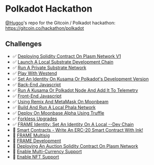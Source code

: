 # Polkadot Hackathon

[@Hugoo](https://github.com/Hugoo)'s repo for the Gitcoin / Polkadot hackathon: https://gitcoin.co/hackathon/polkadot

## Challenges

- ✅ [Deploying Solidity Contract On Plasm Network V1](./challenges/deploying-solidity-contract-on-plasm-network-v1/)
- ✅ [Launch A Local Substrate Development Chain](./challenges/local-substrate-dev-chain/)
- ✅ [Run A Private Substrate Network](./challenges/run-a-private-substrate-network/)
- ✅ [Play With Westend](./challenges/play-with-westend/)
- ✅ [Set An Identity On Kusama Or Polkadot's Development Version](./challenges/id-dev-version/)
- ✅ [Back-End Javascript](./challenges/backend-javascript/)
- ✅ [Run A Kusama Or Polkadot Node And Add It To Telemetry](./challenges/node-telemetry/)
- ✅ [Front-End Javascript](./challenges/front-end-javascript/)
- ✅ [Using Remix And MetaMask On Moonbeam](./challenges/remix-metamask-moonbeam/)
- ✅ [Build And Run A Local Phala Network](./challenges/local-phala-network/)
- ✅ [Deploy On Moonbase Alpha Using Truffle](./challenges/deploy-on-moonbase-alpha-using-truffle/)
- ✅ [Forkless Upgrades](./challenges/forkless-upgrades/)
- ✅ [FRAME Identity: Set An Identity On A Local --Dev Chain](./challenges/frame-identity-local/)
- 🚧 [Smart Contracts - Write An ERC-20 Smart Contract With Ink!](https://gitcoin.co/issue/Polkadot-Network/hello-world-by-polkadot/9/100023935)
- 🚧 [FRAME Multisig](https://gitcoin.co/issue/Polkadot-Network/hello-world-by-polkadot/8/100023934)
- 🚧 [FRAME Development](https://gitcoin.co/issue/Polkadot-Network/hello-world-by-polkadot/7/100023933)
- 🚧 [Deploying An Auction Solidity Contract On Plasm Network](https://gitcoin.co/issue/staketechnologies/hello-world-by-polkadot/5/100023959)
- 🚧 [Enable Multi-Currency Support](https://gitcoin.co/issue/AcalaNetwork/polakdot-hello-world-acala/2/100023952)
- 🚧 [Enable NFT Support](https://gitcoin.co/issue/AcalaNetwork/polakdot-hello-world-acala/1/100023951)
